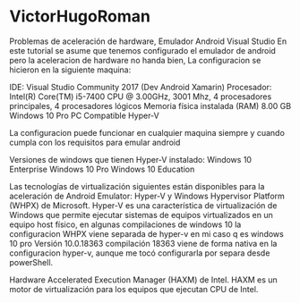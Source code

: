 # VictorHugoRoman
Problemas de aceleración de hardware, Emulador Android Visual Studio
En este tutorial se asume que tenemos configurado el emulador de android pero la aceleracion de hardware no handa bien,
La configuracion se hicieron en la siguiente maquina:

IDE: Visual Studio Community 2017 (Dev Android Xamarin)
Procesador:	Intel(R) Core(TM) i5-7400 CPU @ 3.00GHz, 3001 Mhz, 4 procesadores principales, 4 procesadores lógicos
Memoria física instalada (RAM)	8.00 GB
Windows 10 Pro
PC Compatible Hyper-V

La configuracion puede funcionar en cualquier maquina siempre y cuando cumpla con los requisitos para emular android

Versiones de windows que tienen Hyper-V instalado:
Windows 10 Enterprise
Windows 10 Pro
Windows 10 Education

Las tecnologías de virtualización siguientes están disponibles para la aceleración de Android Emulator:
Hyper-V y Windows Hypervisor Platform (WHPX) de Microsoft. Hyper-V es una característica de virtualización de Windows que permite ejecutar 
sistemas de equipos virtualizados en un equipo host físico, en algunas compilaciones de windows 10 la configuracion WHPX viene separada de hyper-v en mi caso q es windows 10 pro Versión	10.0.18363 compilación 18363 viene de forma nativa en la configuracion hyper-v, aunque me tocó configurarla por separa desde powerShell.

Hardware Accelerated Execution Manager (HAXM) de Intel. HAXM es un motor de virtualización para los equipos que ejecutan CPU de Intel.
